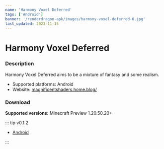 ```yaml
---
name: 'Harmony Voxel Deferred'
tags: ['Android']
banner: '/renderdragon-apk/images/harmony-voxel-deferred-0.jpg'
last_updated: 2023-11-15
---
```


# Harmony Voxel Deferred

<Gallery
:images="[
  '/renderdragon-apk/images/harmony-voxel-deferred-0.jpg',
  '/renderdragon-apk/images/harmony-voxel-deferred-1.jpg',
  '/renderdragon-apk/images/harmony-voxel-deferred-2.jpg'
  ]"
/>

### Description

Harmony Voxel Deferred aims to be a mixture of fantasy and some realism.

* Supported platforms: Android
* Website: [magnificentshaders.home.blog/](https://magnificentshaders.home.blog/2023/12/24/harmony-voxel-deferred-v0-1-2/)

### Download

**Supported versions:** Minecraft Preview 1.20.50.20+

::: tip v0.1.2

* [Android](https://download944.mediafire.com/9arg0f4e6z3gFcUooE97A2tZXyekb_xC0ojwPPUAGoyM8rJXnoX_YJjToiYFYQ7a9GaXv5wjIW5CKjEluYl20aFuirJZpXCT_kQdBOZTKyouldqkXxJofz1jOQod6k1rucQl03sGT1H-lVphTTl73PmN8ZKbjAR46607EsRE_g/0rlqp417g3s569x/Harmony+Voxel+Deferred+%5BPATCH+MCPE%5D.mcpack)

:::